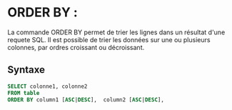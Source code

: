 # ORDER BY : 

La commande ORDER BY permet de trier les lignes dans un résultat d'une requete SQL. Il est possible de trier les données
sur une ou plusieurs colonnes, par ordres croissant ou décroissant.

## Syntaxe 
```sql
SELECT colonne1, colonne2
FROM table
ORDER BY column1 [ASC|DESC],  column2 [ASC|DESC], 
```